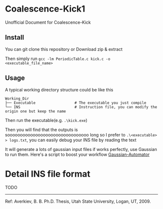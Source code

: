 # Coalescence-Kick1
Unofficial Document for Coalescence-Kick

## Install

You can git clone this repository or Download zip & extract

Then simply run `gcc -lm PeriodicTable.c kick.c -o <executable_file_name>`

## Usage

A typical working directory structure could be like this

    Working_Dir
    ├── Executable                  # The executable you just compile
    └── INS                         # Instruction file, you can modify the origin one but keep the name 

Then run the executable(e.g. `.\kick.exe`)

Then you will find that the outputs is soooooooooooooooooooooooooooooooo long so I prefer to `.\<executable> > logs.txt`, you can easily debug your INS file by reading the text

It will generate a lots of gaussian input files if works perfectly, use Gaussian to run them. Here's a script to boost your workflow [Gaussian-Automator](https://github.com/NKUCodingCat/Gaussian-Automator)

# Detail INS file format

TODO

-----
Ref: Averkiev, B. B. Ph.D. Thesis, Utah State University, Logan, UT, 2009.
